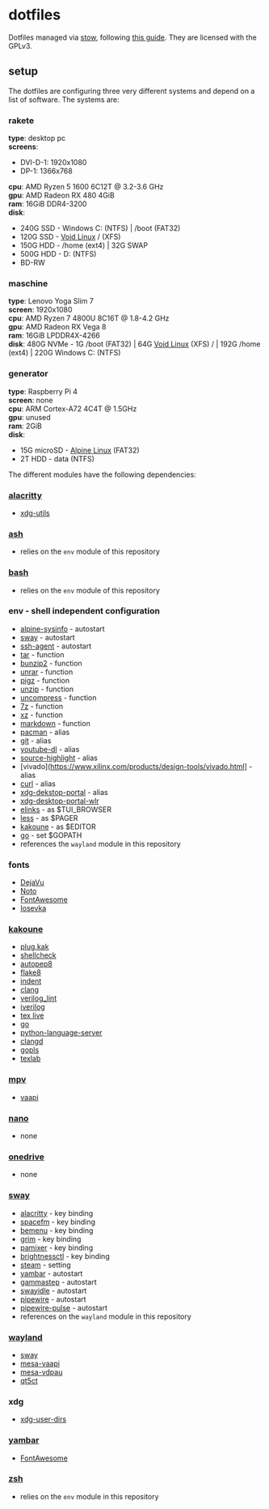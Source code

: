 # dotfiles

Dotfiles managed via [stow](https://www.gnu.org/software/stow/), following [this guide](http://brandon.invergo.net/news/2012-05-26-using-gnu-stow-to-manage-your-dotfiles.html). They are licensed with the GPLv3.

## setup

The dotfiles are configuring three very different systems and depend on a list of software. The systems are:

### rakete

**type**: desktop pc\
**screens**:
* DVI-D-1: 1920x1080
* DP-1: 1366x768

**cpu**: AMD Ryzen 5 1600 6C12T @ 3.2-3.6 GHz\
**gpu**: AMD Radeon RX 480 4GiB\
**ram**: 16GiB DDR4-3200\
**disk**:
* 240G SSD - Windows C: (NTFS) | /boot (FAT32)
* 120G SSD - [Void Linux](https://voidlinux.org) / (XFS)
* 150G HDD - /home (ext4) | 32G SWAP
* 500G HDD - D: (NTFS)
* BD-RW

### maschine

**type**: Lenovo Yoga Slim 7\
**screen**: 1920x1080\
**cpu**: AMD Ryzen 7 4800U 8C16T @ 1.8-4.2 GHz\
**gpu**: AMD Radeon RX Vega 8\
**ram**: 16GiB LPDDR4X-4266\
**disk**: 480G NVMe - 1G /boot (FAT32) | 64G [Void Linux](https://voidlinux.org) (XFS) / | 192G /home (ext4) | 220G Windows C: (NTFS)

### generator

**type**: Raspberry Pi 4\
**screen**: none\
**cpu**: ARM Cortex-A72 4C4T @ 1.5GHz\
**gpu**: unused\
**ram**: 2GiB\
**disk**:
* 15G microSD - [Alpine Linux](https://alpinelinux.org) (FAT32)
* 2T HDD - data (NTFS)

The different modules have the following dependencies:

### [alacritty](https://github.com/alacritty/alacritty)

* [xdg-utils](https://www.freedesktop.org/wiki/Software/xdg-utils/)

### [ash](https://busybox.net)

* relies on the ```env``` module of this repository

### [bash](https://www.gnu.org/software/bash/)

* relies on the ```env``` module of this repository

### env - shell independent configuration

* [alpine-sysinfo](https://github.com/tmahlburg/bin/blob/main/alpine-sysinfo) - autostart
* [sway](https://swaywm.org) - autostart
* [ssh-agent](https://www.openssh.com) - autostart
* [tar](https://www.gnu.org/software/tar/tar.html) - function
* [bunzip2](https://sourceware.org/bzip2/) - function
* [unrar](https://www.rarlab.com/rar_add.htm) - function
* [pigz](https://zlib.net/pigz/) - function
* [unzip](http://infozip.sourceforge.net) - function
* [uncompress](https://www.gzip.org) - function
* [7z](http://p7zip.sourceforge.net) - function
* [xz](https://tukaani.org/xz/format.html) - function
* [markdown](http://www.pell.portland.or.us/~orc/Code/discount/) - function
* [pacman](https://archlinux.org/pacman/) - alias
* [git](https://git-scm.com) - alias
* [youtube-dl](https://youtube-dl.org) - alias
* [source-highlight](https://www.gnu.org/software/src-highlite/) - alias
* [vivado](https://www.xilinx.com/products/design-tools/vivado.html] - alias
* [curl](https://curl.se) - alias
* [xdg-dekstop-portal](https://github.com/flatpak/xdg-desktop-portal) - alias
* [xdg-desktop-portal-wlr](https://github.com/emersion/xdg-desktop-portal-wlr)
* [elinks](http://elinks.or.cz) - as $TUI_BROWSER
* [less](http://www.greenwoodsoftware.com/less/) - as $PAGER
* [kakoune](https://kakoune.org) - as $EDITOR
* [go](https://golang.org) - set $GOPATH
* references the ```wayland``` module in this repository

### fonts

* [DejaVu](https://dejavu-fonts.github.io)
* [Noto](https://www.google.com/get/noto/)
* [FontAwesome](https://fontawesome.com)
* [Iosevka](https://github.com/be5invis/Iosevka)

### [kakoune](https://kakoune.org)

* [plug.kak](https://github.com/andreyorst/plug.kak)
* [shellcheck](https://www.shellcheck.net)
* [autopep8](https://pypi.org/project/autopep8/)
* [flake8](https://flake8.pycqa.org)
* [indent](https://www.gnu.org/software/indent/)
* [clang](https://clang.llvm.org)
* [verilog_lint](https://github.com/tmahlburg/bin/blob/main/verilog_lint)
* [iverilog](http://iverilog.icarus.com)
* [tex live](https://www.tug.org/texlive/)
* [go](https://golang.org)
* [python-language-server](https://github.com/palantir/python-language-server)
* [clangd](https://clangd.llvm.org)
* [gopls](https://pkg.go.dev/golang.org/x/tools/gopls)
* [texlab](https://github.com/latex-lsp/texlab)

### [mpv](https://mpv.io)

* [vaapi](https://www.freedesktop.org/wiki/Software/vaapi/)

### [nano](https://www.nano-editor.org)

* none

### [onedrive](https://abraunegg.github.io)

* none

### [sway](https://swaywm.org)

* [alacritty](https://github.com/alacritty/alacritty) - key binding
* [spacefm](https://ignorantguru.github.io/spacefm/) - key binding
* [bemenu](https://github.com/Cloudef/bemenu) - key binding
* [grim](https://github.com/emersion/grim) - key binding
* [pamixer](https://github.com/cdemoulins/pamixer) - key binding
* [brightnessctl](https://github.com/Hummer12007/brightnessctl) - key binding
* [steam](https://store.steampowered.com/about/) - setting
* [yambar](https://codeberg.org/dnkl/yambar) - autostart
* [gammastep](https://gitlab.com/chinstrap/gammastep) - autostart
* [swayidle](https://github.com/swaywm/swayidle) - autostart
* [pipewire](https://pipewire.org) - autostart
* [pipewire-pulse](https://pipewire.org) - autostart
* references on the ```wayland``` module in this repository

### [wayland](https://wayland.freedesktop.org)

* [sway](https://swaywm.org)
* [mesa-vaapi](https://mesa3d.org)
* [mesa-vdpau](https://mesa3d.org)
* [qt5ct](https://github.com/desktop-app/qt5ct)

### xdg

* [xdg-user-dirs](https://freedesktop.org/wiki/Software/xdg-user-dirs/)

### [yambar](https://codeberg.org/dnkl/yambar)

* [FontAwesome](https://fontawesome.com)

### [zsh](https://www.zsh.org)

* relies on the ```env``` module in this repository
